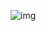 
![img](https://github.com/ron3545/Ocean_Simulator/assets/86136180/fc86544d-c567-42f4-a72f-82e7a0a3e297)
